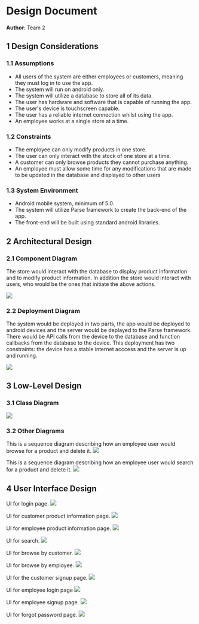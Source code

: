 # Design Document

**Author**: Team 2

## 1 Design Considerations

### 1.1 Assumptions

- All users of the system are either employees or customers, meaning they must log in to use the app.
- The system will run on android only.
- The system will utilize a database to store all of its data.
- The user has hardware and software that is capable of running the app.
- The user's device is touchscreen capable.
- The user has a reliable internet connection whilst using the app.
- An employee works at a single store at a time.

### 1.2 Constraints

- The employee can only modify products in one store.
- The user can only interact with the stock of one store at a time.
- A customer can only browse products they cannot purchase anything.
- An employee must allow some time for any modifications that are made to be updated in the database and displayed to other users

### 1.3 System Environment

- Android mobile system, minimum of 5.0.
- The system will utilize Parse framework to create the back-end of the app.
- The front-end will be built using standard android libraries.

## 2 Architectural Design


### 2.1 Component Diagram

The store would interact with the database to display product information and to modify product information. In addition the store would interact with users, who would be the ones that initiate the above actions.

![](../Resources/component-diagram.png)



### 2.2 Deployment Diagram

The system would be deployed in two parts, the app would be deployed to android devices and the server would be deplayed to the Parse framework. There would be API calls from the device to the database and function callbacks from the database to the device. This deployment has two constraints: the device has a stable internet acccess and the server is up and running.

![](../Resources/Deployment-Diagram.png)

## 3 Low-Level Design

### 3.1 Class Diagram

![](../Resources/design-team.png)

### 3.2 Other Diagrams

This is a sequence diagram describing how an employee user would browse for a product and delete it.
![](../Resources/Browse-to-delete-Behavioral-Diagram.png)

This is a sequence diagram describing how an employee user would search for a product and delete it.
![](../Resources/Search-to-delete-Behavioral-Diagram.png)

## 4 User Interface Design

UI for login page.
    ![](../Resources/login-signup-UI/app-login.png)

UI for customer product information page.
    ![](../Resources/app-UI/Floor-customer.png)

UI for employee product information page.
    ![](../Resources/app-UI/floor-employee.png)

UI for search.
    ![](../Resources/app-UI/Search-display.png)

UI for browse by customer.
    ![](../Resources/app-UI/Store-browse-Cost.png)

UI for browse by employee.
    ![](../Resources/app-UI/store-browse-empl.png)

UI for the customer signup page.
    ![](../Resources/login-signup-UI/customer-signup.png)

UI for employee login page
    ![](../Resources/login-signup-UI/employee-login.png)

UI for employee signup page.
    ![](../Resources/login-signup-UI/employee-signup.png)

UI for forgot password page.
    ![](../Resources/login-signup-UI/forgot-password.png)
